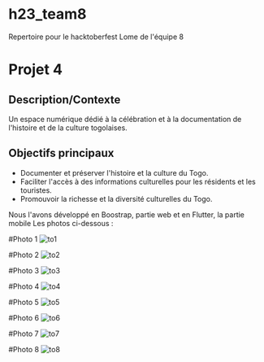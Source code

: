 # h23_team8
 Repertoire pour le hacktoberfest Lome de l'équipe 8

# Projet 4
## Description/Contexte 
Un espace numérique dédié à la célébration et à la documentation de l'histoire et de la culture togolaises.
## Objectifs principaux 
- Documenter et préserver l'histoire et la culture du Togo.
- Faciliter l'accès à des informations culturelles pour les résidents et les touristes.
- Promouvoir la richesse et la diversité culturelles du Togo.

Nous l'avons développé en Boostrap, partie web et en Flutter, la partie mobile
Les photos ci-dessous :

#Photo 1
![to1](https://github.com/tdevcommunity/h23_team8/assets/122926735/70150d88-5e15-4f7b-8d3e-c2c5e4b1dd32)

#Photo 2
![to2](https://github.com/tdevcommunity/h23_team8/assets/122926735/db608a60-1e28-4f32-aa93-2a293ef8dc14)

#Photo 3
![to3](https://github.com/tdevcommunity/h23_team8/assets/122926735/1c8f6edb-ccb6-4b70-9456-5c54363676de)

#Photo 4
![to4](https://github.com/tdevcommunity/h23_team8/assets/122926735/c2b881a8-1826-46ed-bb0f-7db95ca30af2)


#Photo 5
![to5](https://github.com/tdevcommunity/h23_team8/assets/122926735/c2e331e3-ee7d-4895-8436-c8a70227b2ed)

#Photo 6
![to6](https://github.com/tdevcommunity/h23_team8/assets/122926735/223a2858-1a88-46ad-bd9f-ce031019f878)

#Photo 7
![to7](https://github.com/tdevcommunity/h23_team8/assets/122926735/e0bacf61-2b04-4b15-81e2-bbc6b0c7033b)

#Photo 8
![to8](https://github.com/tdevcommunity/h23_team8/assets/122926735/4ebefb3f-5d9d-4fd8-8a18-8ff6f9c7abfa)
